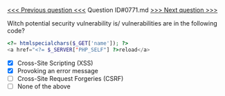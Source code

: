 [<<< Previous question <<<](0770.md)  Question ID#0771.md  [>>> Next question >>>](0772.md) 

Witch potential security vulnerability is/ vulnerabilities are in the following code?

```php
<?= htmlspecialchars($_GET['name']); ?>
<a href="<?= $_SERVER['PHP_SELF"] ?>reload</a>
```

- [x] Cross-Site Scripting (XSS)
- [x] Provoking an error message
- [ ] Cross-Site Request Forgeries (CSRF)
- [ ] None of the above
